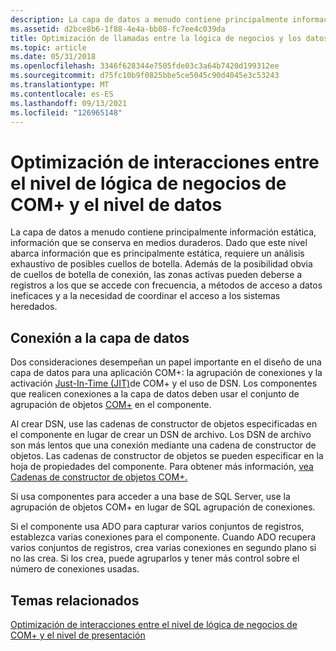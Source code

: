 ```yaml
---
description: La capa de datos a menudo contiene principalmente información estática&\# 8212; información persistente en medios duraderos.
ms.assetid: d2bce8b6-1f88-4e4a-bb08-fc7ee4c039da
title: Optimización de llamadas entre la lógica de negocios y los datos de COM+
ms.topic: article
ms.date: 05/31/2018
ms.openlocfilehash: 3346f628344e7505fde03c3a64b7420d199312ee
ms.sourcegitcommit: d75fc10b9f0825bbe5ce5045c90d4045e3c53243
ms.translationtype: MT
ms.contentlocale: es-ES
ms.lasthandoff: 09/13/2021
ms.locfileid: "126965148"
---
```

# <a name="optimizing-interactions-between-the-com-business-logic-tier-and-the-data-tier"></a>Optimización de interacciones entre el nivel de lógica de negocios de COM+ y el nivel de datos

La capa de datos a menudo contiene principalmente información estática, información que se conserva en medios duraderos. Dado que este nivel abarca información que es principalmente estática, requiere un análisis exhaustivo de posibles cuellos de botella. Además de la posibilidad obvia de cuellos de botella de conexión, las zonas activas pueden deberse a registros a los que se accede con frecuencia, a métodos de acceso a datos ineficaces y a la necesidad de coordinar el acceso a los sistemas heredados.

## <a name="connecting-to-the-data-tier"></a>Conexión a la capa de datos

Dos consideraciones desempeñan un papel importante en el diseño de una capa de datos para una aplicación COM+: la agrupación de conexiones y la activación [Just-In-Time (JIT)](com--just-in-time-activation.md)de COM+ y el uso de DSN. Los componentes que realicen conexiones a la capa de datos deben usar el conjunto de agrupación de objetos [COM+](com--object-pooling.md) en el componente.

Al crear DSN, use las cadenas de constructor de objetos especificadas en el componente en lugar de crear un DSN de archivo. Los DSN de archivo son más lentos que una conexión mediante una cadena de constructor de objetos. Las cadenas de constructor de objetos se pueden especificar en la hoja de propiedades del componente. Para obtener más información, [vea Cadenas de constructor de objetos COM+.](com--object-constructor-strings.md)

Si usa componentes para acceder a una base de SQL Server, use la agrupación de objetos COM+ en lugar de SQL agrupación de conexiones.

Si el componente usa ADO para capturar varios conjuntos de registros, establezca varias conexiones para el componente. Cuando ADO recupera varios conjuntos de registros, crea varias conexiones en segundo plano si no las crea. Si los crea, puede agruparlos y tener más control sobre el número de conexiones usadas.

## <a name="related-topics"></a>Temas relacionados

<dl> <dt>

[Optimización de interacciones entre el nivel de lógica de negocios de COM+ y el nivel de presentación](optimizing-interactions-between-the-com--business-logic-tier-and-the-presentation-tier.md)
</dt> </dl>

 

 



